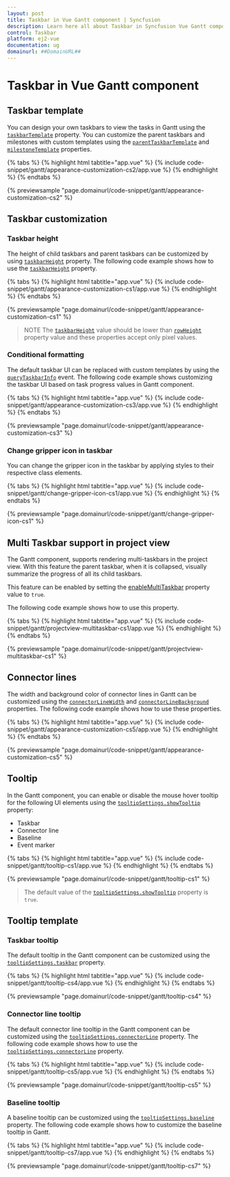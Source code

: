 ```yaml
---
layout: post
title: Taskbar in Vue Gantt component | Syncfusion
description: Learn here all about Taskbar in Syncfusion Vue Gantt component of Syncfusion Essential JS 2 and more.
control: Taskbar 
platform: ej2-vue
documentation: ug
domainurl: ##DomainURL##
---
```


# Taskbar in Vue Gantt component

## Taskbar template

You can design your own taskbars to view the tasks in Gantt using the [`taskbarTemplate`](https://ej2.syncfusion.com/vue/documentation/api/gantt/#taskbartemplate) property. You can customize the parent taskbars and milestones with custom templates using the [`parentTaskbarTemplate`](https://ej2.syncfusion.com/vue/documentation/api/gantt/#parenttaskbartemplate) and [`milestoneTemplate`](https://ej2.syncfusion.com/vue/documentation/api/gantt/#milestonetemplate) properties.

{% tabs %}
{% highlight html tabtitle="app.vue" %}
{% include code-snippet/gantt/appearance-customization-cs2/app.vue %}
{% endhighlight %}
{% endtabs %}
        
{% previewsample "page.domainurl/code-snippet/gantt/appearance-customization-cs2" %}

## Taskbar customization

### Taskbar height

The height of child taskbars and parent taskbars can be customized by using [`taskbarHeight`](https://ej2.syncfusion.com/vue/documentation/api/gantt/#taskbarheight) property. The following code example shows how to use the [`taskbarHeight`](https://ej2.syncfusion.com/vue/documentation/api/gantt/#taskbarheight) property.

{% tabs %}
{% highlight html tabtitle="app.vue" %}
{% include code-snippet/gantt/appearance-customization-cs1/app.vue %}
{% endhighlight %}
{% endtabs %}
        
{% previewsample "page.domainurl/code-snippet/gantt/appearance-customization-cs1" %}

> NOTE
The [`taskbarHeight`](https://ej2.syncfusion.com/vue/documentation/api/gantt/#taskbarheight) value should be lower than [`rowHeight`](https://ej2.syncfusion.com/vue/documentation/api/gantt/#rowheight) property value and these properties accept only pixel values.



### Conditional formatting

The default taskbar UI can be replaced with custom templates by using the [`queryTaskbarInfo`](https://ej2.syncfusion.com/vue/documentation/api/gantt/iQueryTaskbarInfoEventArgs) event. The following code example shows customizing the taskbar UI based on task progress values in Gantt component.

{% tabs %}
{% highlight html tabtitle="app.vue" %}
{% include code-snippet/gantt/appearance-customization-cs3/app.vue %}
{% endhighlight %}
{% endtabs %}
        
{% previewsample "page.domainurl/code-snippet/gantt/appearance-customization-cs3" %}

### Change gripper icon in taskbar

You can change the gripper icon in the taskbar by applying styles to their respective class elements.

{% tabs %}
{% highlight html tabtitle="app.vue" %}
{% include code-snippet/gantt/change-gripper-icon-cs1/app.vue %}
{% endhighlight %}
{% endtabs %}
        
{% previewsample "page.domainurl/code-snippet/gantt/change-gripper-icon-cs1" %}

## Multi Taskbar support in project view

The Gantt component, supports rendering multi-taskbars in the project view. With this feature the parent taskbar, when it is collapsed, visually summarize the progress of all its child taskbars.

This feature can be enabled by setting the [enableMultiTaskbar](https://ej2.syncfusion.com/vue/documentation/api/gantt/tooltipSettings/#enablemultitaskbar) property value to `true`. 


The following code example shows how to use this property.

{% tabs %}
{% highlight html tabtitle="app.vue" %}
{% include code-snippet/gantt/projectview-multitaskbar-cs1/app.vue %}
{% endhighlight %}
{% endtabs %}
        
{% previewsample "page.domainurl/code-snippet/gantt/projectview-multitaskbar-cs1" %}

## Connector lines

The width and background color of connector lines in Gantt can be customized using the [`connectorLineWidth`](https://ej2.syncfusion.com/vue/documentation/api/gantt/#connectorlinewidth) and [`connectorLineBackground`](https://ej2.syncfusion.com/vue/documentation/api/gantt/#connectorlinebackground) properties. The following code example shows how to use these properties.

{% tabs %}
{% highlight html tabtitle="app.vue" %}
{% include code-snippet/gantt/appearance-customization-cs5/app.vue %}
{% endhighlight %}
{% endtabs %}
        
{% previewsample "page.domainurl/code-snippet/gantt/appearance-customization-cs5" %}

## Tooltip

In the Gantt component, you can enable or disable the mouse hover tooltip for the following UI elements using the [`tooltipSettings.showTooltip`](https://ej2.syncfusion.com/vue/documentation/api/gantt/tooltipSettings/#showtooltip) property:

* Taskbar
* Connector line
* Baseline
* Event marker

{% tabs %}
{% highlight html tabtitle="app.vue" %}
{% include code-snippet/gantt/tooltip-cs1/app.vue %}
{% endhighlight %}
{% endtabs %}
        
{% previewsample "page.domainurl/code-snippet/gantt/tooltip-cs1" %}

> The default value of the [`tooltipSettings.showTooltip`](https://ej2.syncfusion.com/vue/documentation/api/gantt/tooltipSettings/#showtooltip) property is `true`.

## Tooltip template

### Taskbar tooltip

The default tooltip in the Gantt component can be customized using the [`tooltipSettings.taskbar`](https://ej2.syncfusion.com/vue/documentation/api/gantt/tooltipSettings/#taskbar) property.

{% tabs %}
{% highlight html tabtitle="app.vue" %}
{% include code-snippet/gantt/tooltip-cs4/app.vue %}
{% endhighlight %}
{% endtabs %}
        
{% previewsample "page.domainurl/code-snippet/gantt/tooltip-cs4" %}

### Connector line tooltip

The default connector line tooltip in the Gantt component can be customized using the [`tooltipSettings.connectorLine`](https://ej2.syncfusion.com/vue/documentation/api/gantt/tooltipSettings/#connectorline) property. The following code example shows how to use the [`tooltipSettings.connectorLine`](https://ej2.syncfusion.com/vue/documentation/api/gantt/tooltipSettings/#connectorline) property.

{% tabs %}
{% highlight html tabtitle="app.vue" %}
{% include code-snippet/gantt/tooltip-cs5/app.vue %}
{% endhighlight %}
{% endtabs %}
        
{% previewsample "page.domainurl/code-snippet/gantt/tooltip-cs5" %}



### Baseline tooltip

A baseline tooltip can be customized using the [`tooltipSettings.baseline`](https://ej2.syncfusion.com/vue/documentation/api/gantt/tooltipSettings/#baseline) property. The following code example shows how to customize the baseline tooltip in Gantt.

{% tabs %}
{% highlight html tabtitle="app.vue" %}
{% include code-snippet/gantt/tooltip-cs7/app.vue %}
{% endhighlight %}
{% endtabs %}
        
{% previewsample "page.domainurl/code-snippet/gantt/tooltip-cs7" %}